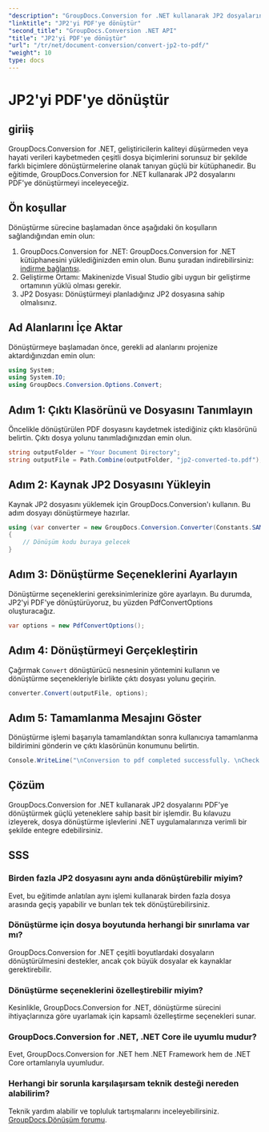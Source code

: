 ```yaml
---
"description": "GroupDocs.Conversion for .NET kullanarak JP2 dosyalarını zahmetsizce PDF'ye dönüştürün. Sorunsuz entegrasyon için adım adım kılavuzumuzu izleyin."
"linktitle": "JP2'yi PDF'ye dönüştür"
"second_title": "GroupDocs.Conversion .NET API"
"title": "JP2'yi PDF'ye dönüştür"
"url": "/tr/net/document-conversion/convert-jp2-to-pdf/"
"weight": 10
type: docs
---
```

# JP2'yi PDF'ye dönüştür

## giriiş
GroupDocs.Conversion for .NET, geliştiricilerin kaliteyi düşürmeden veya hayati verileri kaybetmeden çeşitli dosya biçimlerini sorunsuz bir şekilde farklı biçimlere dönüştürmelerine olanak tanıyan güçlü bir kütüphanedir. Bu eğitimde, GroupDocs.Conversion for .NET kullanarak JP2 dosyalarını PDF'ye dönüştürmeyi inceleyeceğiz. 
## Ön koşullar
Dönüştürme sürecine başlamadan önce aşağıdaki ön koşulların sağlandığından emin olun:
1. GroupDocs.Conversion for .NET: GroupDocs.Conversion for .NET kütüphanesini yüklediğinizden emin olun. Bunu şuradan indirebilirsiniz: [indirme bağlantısı](https://releases.groupdocs.com/conversion/net/).
2. Geliştirme Ortamı: Makinenizde Visual Studio gibi uygun bir geliştirme ortamının yüklü olması gerekir.
3. JP2 Dosyası: Dönüştürmeyi planladığınız JP2 dosyasına sahip olmalısınız.

## Ad Alanlarını İçe Aktar
Dönüştürmeye başlamadan önce, gerekli ad alanlarını projenize aktardığınızdan emin olun:
```csharp
using System;
using System.IO;
using GroupDocs.Conversion.Options.Convert;
```

## Adım 1: Çıktı Klasörünü ve Dosyasını Tanımlayın
Öncelikle dönüştürülen PDF dosyasını kaydetmek istediğiniz çıktı klasörünü belirtin. Çıktı dosya yolunu tanımladığınızdan emin olun.
```csharp
string outputFolder = "Your Document Directory";
string outputFile = Path.Combine(outputFolder, "jp2-converted-to.pdf");
```
## Adım 2: Kaynak JP2 Dosyasını Yükleyin
Kaynak JP2 dosyasını yüklemek için GroupDocs.Conversion'ı kullanın. Bu adım dosyayı dönüştürmeye hazırlar.
```csharp
using (var converter = new GroupDocs.Conversion.Converter(Constants.SAMPLE_JP2))
{
    // Dönüşüm kodu buraya gelecek
}
```
## Adım 3: Dönüştürme Seçeneklerini Ayarlayın
Dönüştürme seçeneklerini gereksinimlerinize göre ayarlayın. Bu durumda, JP2'yi PDF'ye dönüştürüyoruz, bu yüzden PdfConvertOptions oluşturacağız.
```csharp
var options = new PdfConvertOptions();
```
## Adım 4: Dönüştürmeyi Gerçekleştirin
Çağırmak `Convert` dönüştürücü nesnesinin yöntemini kullanın ve dönüştürme seçenekleriyle birlikte çıktı dosyası yolunu geçirin.
```csharp
converter.Convert(outputFile, options);
```
## Adım 5: Tamamlanma Mesajını Göster
Dönüştürme işlemi başarıyla tamamlandıktan sonra kullanıcıya tamamlanma bildirimini gönderin ve çıktı klasörünün konumunu belirtin.
```csharp
Console.WriteLine("\nConversion to pdf completed successfully. \nCheck output in {0}", outputFolder);
```

## Çözüm
GroupDocs.Conversion for .NET kullanarak JP2 dosyalarını PDF'ye dönüştürmek güçlü yeteneklere sahip basit bir işlemdir. Bu kılavuzu izleyerek, dosya dönüştürme işlevlerini .NET uygulamalarınıza verimli bir şekilde entegre edebilirsiniz.
## SSS
### Birden fazla JP2 dosyasını aynı anda dönüştürebilir miyim?
Evet, bu eğitimde anlatılan aynı işlemi kullanarak birden fazla dosya arasında geçiş yapabilir ve bunları tek tek dönüştürebilirsiniz.
### Dönüştürme için dosya boyutunda herhangi bir sınırlama var mı?
GroupDocs.Conversion for .NET çeşitli boyutlardaki dosyaların dönüştürülmesini destekler, ancak çok büyük dosyalar ek kaynaklar gerektirebilir.
### Dönüştürme seçeneklerini özelleştirebilir miyim?
Kesinlikle, GroupDocs.Conversion for .NET, dönüştürme sürecini ihtiyaçlarınıza göre uyarlamak için kapsamlı özelleştirme seçenekleri sunar.
### GroupDocs.Conversion for .NET, .NET Core ile uyumlu mudur?
Evet, GroupDocs.Conversion for .NET hem .NET Framework hem de .NET Core ortamlarıyla uyumludur.
### Herhangi bir sorunla karşılaşırsam teknik desteği nereden alabilirim?
Teknik yardım alabilir ve topluluk tartışmalarını inceleyebilirsiniz. [GroupDocs.Dönüşüm forumu](https://forum.groupdocs.com/c/conversion/11).